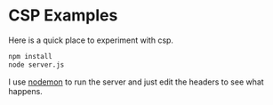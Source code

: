 # CSP Examples

Here is a quick place to experiment with csp.

```bash
npm install
node server.js
```

I use [nodemon](https://nodemon.io/) to run the server and just edit the headers to see what happens.
